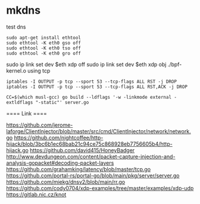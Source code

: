 mkdns
=====
test dns
```
sudo apt-get install ethtool
sudo ethtool -K eth0 gso off
sudo ethtool -K eth0 tso off
sudo ethtool -K eth0 gro off
```
sudo ip link set dev $eth xdp off
sudo ip link set dev $eth xdp obj ./bpf-kernel.o
using tcp
```
iptables -I OUTPUT -p tcp --sport 53 --tcp-flags ALL RST -j DROP
iptables -I OUTPUT -p tcp --sport 53 --tcp-flags ALL RST,ACK -j DROP
```

```
CC=$(which musl-gcc) go build --ldflags '-w -linkmode external -extldflags "-static"' server.go

```
==== Link ====

https://github.com/jerome-laforge/ClientInjector/blob/master/src/cmd/ClientInjector/network/network.go
https://github.com/nightcoffee/http-hijack/blob/3bc6b1ec68bab21c94ce75c868928eb7756605b4/http-hijack.go
https://github.com/david415/HoneyBadger
http://www.devdungeon.com/content/packet-capture-injection-and-analysis-gopacket#decoding-packet-layers
https://github.com/grahamking/latency/blob/master/tcp.go
https://github.com/portal-rs/portal-go/blob/main/pkg/server/server.go
https://github.com/miekg/dnsv2/blob/main/rr.go
https://github.com/cody0704/xdp-examples/tree/master/examples/xdp-udp
https://gitlab.nic.cz/knot